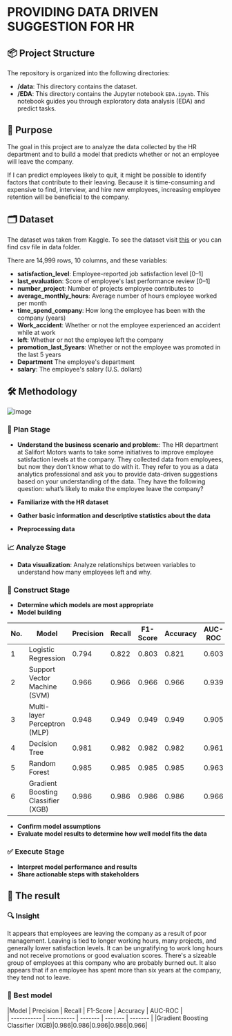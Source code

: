 # PROVIDING DATA DRIVEN SUGGESTION FOR HR 

## 📦 Project Structure

The repository is organized into the following directories:

- **/data**: This directory contains the dataset.
- **/EDA**: This directory contains the Jupyter notebook ```EDA.ipynb```. This notebook guides you through exploratory data analysis (EDA) and predict tasks.

## 🎯 Purpose
The goal in this project are to analyze the data collected by the HR department and to build a model that predicts whether or not an employee will leave the company.

If I can predict employees likely to quit, it might be possible to identify factors that contribute to their leaving. Because it is time-consuming and expensive to find, interview, and hire new employees, increasing employee retention will be beneficial to the company.
## 🗂️ Dataset
The dataset was taken from Kaggle. To see the dataset visit [this](https://www.kaggle.com/datasets/mfaisalqureshi/hr-analytics-and-job-prediction?select=HR_comma_sep.csv)  or you can find csv file in data folder.

There are 14,999 rows, 10 columns, and these variables:
- **satisfaction_level**: Employee-reported job satisfaction level [0–1]
- **last_evaluation**: Score of employee's last performance review [0–1]
- **number_project**: Number of projects employee contributes to
- **average_monthly_hours**: Average number of hours employee worked per month
- **time_spend_company**: How long the employee has been with the company (years)
- **Work_accident**: Whether or not the employee experienced an accident while at work
- **left**: Whether or not the employee left the company
- **promotion_last_5years**: Whether or not the employee was promoted in the last 5 years
- **Department** The employee's department
- **salary**: The employee's salary (U.S. dollars)
## 🛠️ Methodology
![image](https://github.com/user-attachments/assets/80e240fb-354e-4d10-9fbc-9826d01395d6)
   ### 🤔 Plan Stage
   - **Understand the business scenario and problem:**:
The HR department at Salifort Motors wants to take some initiatives to improve employee satisfaction levels at the company. They collected data from employees, but now they don’t know what to do with it. They refer to you as a data analytics professional and ask you to provide data-driven suggestions based on your understanding of the data. They have the following question: what’s likely to make the employee leave the company?

   - **Familiarize with the HR dataset**
   - **Gather basic information and descriptive statistics about the data**
   - **Preprocessing data**

   ### 📈 Analyze Stage
   - **Data visualization**:
Analyze relationships between variables to understand how many employees left and why.

   ### 🚧 Construct Stage
   - **Determine which models are most appropriate**
   - **Model building**


|No.| Model | Precision | Recall | F1-Score | Accuracy | AUC-ROC |  
   | -----| ----------- | ----------- | ---------- | ------- | ------- | ------- |
   |1|Logistic Regression|0.794|0.822|0.803|0.821|0.603|
   |2|Support Vector Machine (SVM)|0.966|0.966|0.966|0.966|0.939|
   |3|Multi-layer Perceptron (MLP)|0.948|0.949|0.949|0.949|0.905|
   |4|Decision Tree|0.981|0.982|0.982|0.982|0.961|
   |5|Random Forest|0.985|0.985|0.985|0.985|0.963|
   |6|Gradient Boosting Classifier (XGB)|0.986|0.986|0.986|0.986|0.966|

   
   - **Confirm model assumptions**
   - **Evaluate model results to determine how well model fits the data**

   ### ✅ Execute Stage 
   - **Interpret model performance and results**
   - **Share actionable steps with stakeholders**
## 🎯 The result
   ### 🔍 Insight
It appears that employees are leaving the company as a result of poor management. Leaving is tied to longer working hours, many projects, and generally lower satisfaction levels. It can be ungratifying to work long hours and not receive promotions or good evaluation scores. There's a sizeable group of employees at this company who are probably burned out. It also appears that if an employee has spent more than six years at the company, they tend not to leave.

   ### 🤖 Best model
   |Model | Precision | Recall | F1-Score | Accuracy | AUC-ROC |  
   | ----------- | ---------- | ------- | ------- | ------- |
   |Gradient Boosting Classifier (XGB)|0.986|0.986|0.986|0.986|0.966|
